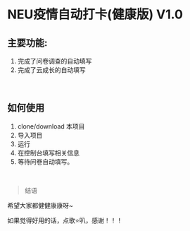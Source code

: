 # NEU疫情自动打卡(健康版) V1.0 

## 主要功能:

1. 完成了问卷调查的自动填写
2. 完成了云成长的自动填写


<br>

## 如何使用

1. clone/download 本项目
2. 导入项目
3. 运行
4. 在控制台填写相关信息
5. 等待问卷自动填写。
<br>


> 结语

希望大家都健健康康呀~

如果觉得好用的话，点歌⭐叭，感谢！！！
